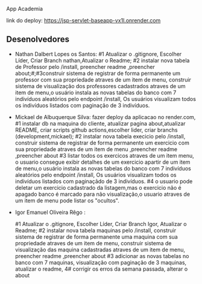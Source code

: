 
App Academia

link do deploy: https://jsp-servlet-baseapp-vx1l.onrender.com
## Desenolvedores

- Nathan Dalbert Lopes os Santos: 
  #1 Atualizar o .gitignore, Escolher Líder, Criar Branch nathan,Atualizar o Readme;
  #2 instalar nova tabela de Professor pelo /install, preencher readme ,preencher about;#;#3construir sistema de registrar de forma
  permanente um professor com sua propriedade atraves de um item de menu, construir sistema de visualização dos professores cadastrados
  atraves de um item de menu,o usuário instala as novas tabelas do banco com 7 indivíduos aleatórios pelo endpoint /install,
  Os usuários visualizam todos os indivíduos listados com paginação de 3 indivíduos.


- Mickael de Albuquerque Silva: fazer deploy da aplicacao no render.com,
  #1 instalar db na maquina do cliente,
  atualizar pagina about,atualizar README,
  criar scripts github actions,escolher lider,
  criar branchs (development,mickael);
  #2 instalar nova tabela execicio pelo /install, construir sistema de registrar  de forma permanente
  um exercicio com sua propriedade atraves de um item de menu ,preencher readme ,preencher about 
  #3 listar todos os exercicos atraves de um item menu, o usuario consegue exibir detalhes de um exercicio apartir de um item de menu,o usuário instala as novas tabelas do banco com 7 indivíduos aleatórios pelo endpoint /install,
  Os usuários visualizam todos os indivíduos listados com paginaçãdo de 3 indivíduos.
  #4 o usuario pode deletar um exercicio cadastrado da listagem,mas o exercicio não é apagado banco é marcado para não visualização,o usuario atraves de um item de menu pode listar os "ocultos".

- Igor Emanuel Oliveira Rêgo :

  #1 Atualizar o .gitignore,
  Escolher Líder,
  Criar Branch Igor,
  Atualizar o Readme;
  #2 instalar nova tabela maquinas pelo /install, construir sistema de registrar de forma permanente
  uma maquina com sua propriedade atraves de um item de menu, construir sistema de visualização das maquina cadastradas atraves de um item de menu, preencher readme ,preencher about
  #3 adicionar as novas tabelas no banco com 7 maquinas, visualização com paginação de 3 maquinas, atualizar o readme, 
  4# corrigir os erros da semana passada, alterar o about 

  